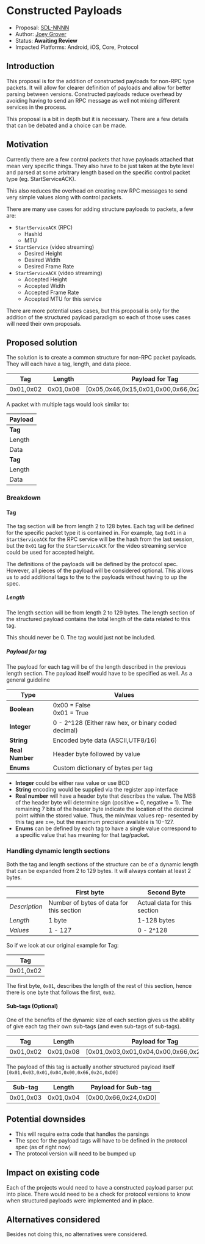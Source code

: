 # Constructed Payloads

* Proposal: [SDL-NNNN](nnnn-constructed-payloads.md)
* Author: [Joey Grover](https://github.com/joeygrover)
* Status: **Awaiting Review**
* Impacted Platforms: Android, iOS, Core, Protocol

## Introduction

This proposal is for the addition of constructed payloads for non-RPC type packets. It will allow for clearer definition of payloads and allow for better parsing between versions. Constructed payloads reduce overhead by avoiding having to send an RPC message as well not mixing different services in the process. 

This proposal is a bit in depth but it is necessary. There are a few details that can be debated and a choice can be made. 

## Motivation

Currently there are a few control packets that have payloads attached that mean very specific things. They also have to be just taken at the byte level and parsed at some arbitrary length based on the specific control packet type (eg. StartServiceACK). 

This also reduces the overhead on creating new RPC messages to send very simple values along with control packets. 

There are many use cases for adding structure payloads to packets, a few are:

- `StartServiceACK` (RPC)
    - HashId
    - MTU
- `StartService` (video streaming)
    - Desired Height
    - Desired Width
    - Desired Frame Rate
- `StartServiceACK` (video streaming)
    - Accepted Height
    - Accepted Width
    - Accepted Frame Rate
    - Accepted MTU for this service

There are more potential uses cases, but this proposal is only for the addition of the structured payload paradigm so each of those uses cases will need their own proposals. 



## Proposed solution

The solution is to create a common structure for non-RPC packet payloads. They will each have a tag, length, and data piece. 

| Tag        | Length      | Payload for Tag  |
| ---------- |:-----------:|------------------|
| 0x01,0x02  |0x01,0x08    |[0x05,0x46,0x15,0x01,0x00,0x66,0x24,0xD0]

A packet with multiple tags would look similar to:

| Payload|
| -------|
| **Tag**|
| Length |
| Data   |
| **Tag**|
| Length |
| Data   |

### Breakdown 

#### Tag
The tag section will be from length 2 to 128 bytes. Each tag will be defined for the specific packet type it is contained in. For example, tag `0x01` in a `StartServiceACK` for the RPC service will be the hash from the last session, but the `0x01` tag for the `StartServiceACK` for the video streaming service could be used for accepted height.

The definitions of the payloads will be defined by the protocol spec. However, all pieces of the payload will be considered optional. This allows us to add additional tags to the to the payloads without having to up the spec.

##### Length
The length section will be from length 2 to 129 bytes. The length section of the structured payload contains the total length of the data related to this tag.

This should never be 0. The tag would just not be included. 

##### Payload for tag
The payload for each tag will be of the length described in the previous length section. The payload itself would have to be specified as well. As a general guideline

|Type|Values|
|---|---|
|**Boolean**| 0x00 = False<br>0x01 = True|
|**Integer**| 0 -   2^128 (Either raw hex, or binary coded decimal)|
|**String** | Encoded byte data (ASCII,UTF8/16)|
|**Real Number**|Header byte followed by value|
|**Enums**| Custom dictionary of bytes per tag|

- **Integer** could be either raw value or use BCD 
- **String** encoding would be supplied via the register app interface
- **Real number** will have a header byte that describes the value. The MSB of the header byte will determine sign (positive = 0, negative = 1). The remaining 7 bits of the header byte indicate the location of the decimal point within the stored value. Thus, the min/max values rep- resented by this tag are ±∞, but the maximum precision available is 10−127.
- **Enums** can be defined by each tag to have a single value correspond to a specific value that has meaning for that tag/packet.

### Handling dynamic length sections
Both the tag and length sections of the structure can be of a dynamic length that can be expanded from 2 to 129 bytes. It will always contain at least 2 bytes.

||First byte| Second Byte|
|---|---|---|
|*Description*|Number of bytes of data for this section| Actual data for this section|
|*Length*|1 byte|1-128 bytes|
|*Values*| 1 - 127|0 - 2^128|
 
 So if we look at our original example for Tag:
 
| Tag        |
| ---------- |
| 0x01,0x02  |

The first byte, `0x01`, describes the length of the rest of this section, hence there is one byte that follows the first, `0x02`.

#### Sub-tags (Optional)
One of the benefits of the dynamic size of each section gives us the ability of give each tag their own sub-tags (and even sub-tags of sub-tags). 

| Tag        | Length      | Payload for Tag  |
| ---------- |:-----------:|------------------|
| 0x01,0x02  |0x01,0x08    |[0x01,0x03,0x01,0x04,0x00,0x66,0x24,0xD0]

The payload of this tag is actually another structured payload itself
`[0x01,0x03,0x01,0x04,0x00,0x66,0x24,0xD0]`

| Sub-tag        | Length      | Payload for Sub-tag  |
| ---------- |:-----------:|------------------|
| 0x01,0x03  |0x01,0x04    |[0x00,0x66,0x24,0xD0]



## Potential downsides

- This will require extra code that handles the parsings
- The spec for the payload tags will have to be defined in the protocol spec (as of right now)
- The protocol version will need to be bumped up

## Impact on existing code
Each of the projects would need to have a constructed payload parser put into place. There would need to be a check for protocol versions to know when structured payloads were implemented and in place. 


## Alternatives considered

Besides not doing this, no alternatives were considered.
